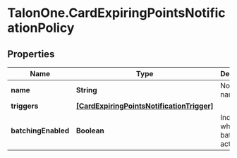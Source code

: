 # TalonOne.CardExpiringPointsNotificationPolicy

## Properties

Name | Type | Description | Notes
------------ | ------------- | ------------- | -------------
**name** | **String** | Notification name. | 
**triggers** | [**[CardExpiringPointsNotificationTrigger]**](CardExpiringPointsNotificationTrigger.md) |  | 
**batchingEnabled** | **Boolean** | Indicates whether batching is activated. | [optional] [default to true]


